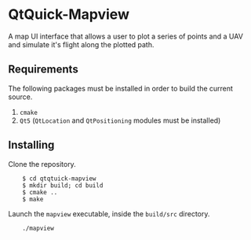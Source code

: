 # QtQuick-Mapview
A map UI interface that allows a user to plot a series of points and a UAV and simulate it's flight along the plotted path.

## Requirements
The following packages must be installed in order to build the current source.
1. `cmake`
2. `Qt5` (`QtLocation` and `QtPositioning` modules must be installed)

## Installing
Clone the repository.
```
    $ cd qtqtuick-mapview
    $ mkdir build; cd build
    $ cmake ..
    $ make
```

Launch the `mapview` executable, inside the `build/src` directory.

```
    ./mapview
```
